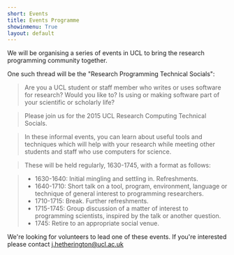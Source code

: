 ```yaml
---
short: Events
title: Events Programme 
showinmenu: True
layout: default
---
```


We will be organising a series of events in UCL to bring the research programming community together.

One such thread will be the "Research Programming Technical Socials":

> Are you a UCL student or staff member who writes or uses software for research? 
> Would you like to? Is using or making software part of your scientific or scholarly life?

> Please join us for the 2015 UCL Research Computing Technical Socials.

> In these informal events, you can learn about useful tools and techniques which will help with your research
> while meeting other students and staff who use computers for science.

> These will be held regularly, 1630-1745, with a format as follows:

> * 1630-1640: Initial mingling and settling in. Refreshments.
> * 1640-1710: Short talk on a tool, program, environment, language or technique of general interest to programming researchers.
> * 1710-1715: Break. Further refreshments.
> * 1715-1745: Group discussion of a matter of interest to programming scientists, inspired by the talk or another question.
> * 1745:      Retire to an appropriate social venue.

We're looking for volunteers to lead one of these events. If you're interested please contact j.hetherington@ucl.ac.uk
